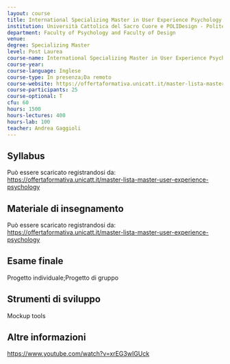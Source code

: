 ```yaml
---
layout: course
title: International Specializing Master in User Experience Psychology
institution: Università Cattolica del Sacro Cuore e POLIDesign - Politecnico di Milano
department: Faculty of Psychology and Faculty of Design
venue: 
degree: Specializing Master
level: Post Laurea
course-name: International Specializing Master in User Experience Psychology
course-year: 
course-language: Inglese
course-type: In presenza;Da remoto
course-website: https://offertaformativa.unicatt.it/master-lista-master-user-experience-psychology
course-participants: 25
course-optional: T
cfu: 60
hours: 1500
hours-lectures: 400
hours-lab: 100
teacher: Andrea Gaggioli
---
```



## Syllabus 
Può essere scaricato registrandosi da: https://offertaformativa.unicatt.it/master-lista-master-user-experience-psychology

## Materiale di insegnamento 
Può essere scaricato registrandosi da: https://offertaformativa.unicatt.it/master-lista-master-user-experience-psychology

## Esame finale 
Progetto individuale;Progetto di gruppo

## Strumenti di sviluppo 
Mockup tools

## Altre informazioni 
https://www.youtube.com/watch?v=xrEG3wIGUck
